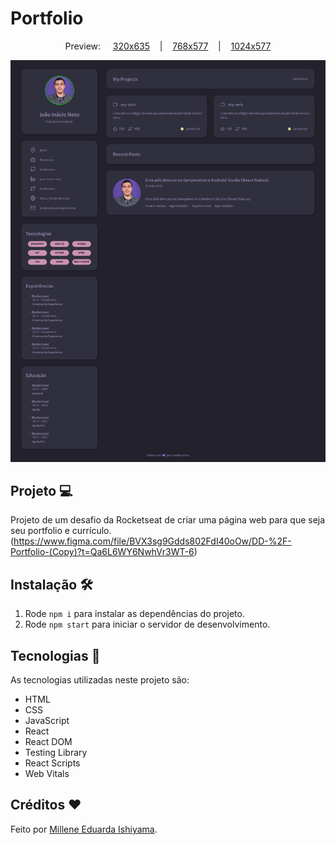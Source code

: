 # Portfolio

<p align="center">
  Preview:
    &nbsp;&nbsp;&nbsp;
  <a href="./preview/Portfolio-320x635.png">320x635</a>
    &nbsp;&nbsp;&nbsp;|&nbsp;&nbsp;&nbsp;
  <a href="./preview/Portfolio-768x577.png">768x577</a>
    &nbsp;&nbsp;&nbsp;|&nbsp;&nbsp;&nbsp;
  <a href="./preview/Portfolio-1024x577.png">1024x577</a>
</p>

![preview](./preview/Portfolio-1440x679.png)

## Projeto 💻
Projeto de um desafio da Rocketseat de criar uma página web para que seja seu portfolio e currículo. <br>
(https://www.figma.com/file/BVX3sg9Gdds802FdI40oOw/DD-%2F-Portfolio-(Copy)?t=Qa6L6WY6NwhVr3WT-6)

## Instalação 🛠
1. Rode `npm i` para instalar as dependências do projeto.
2. Rode `npm start` para iniciar o servidor de desenvolvimento.

## Tecnologias 🚀
As tecnologias utilizadas neste projeto são:
- HTML
- CSS
- JavaScript
- React
- React DOM
- Testing Library
- React Scripts
- Web Vitals

## Créditos ❤️
Feito por [Millene Eduarda Ishiyama](https://github.com/miishiyama/).

